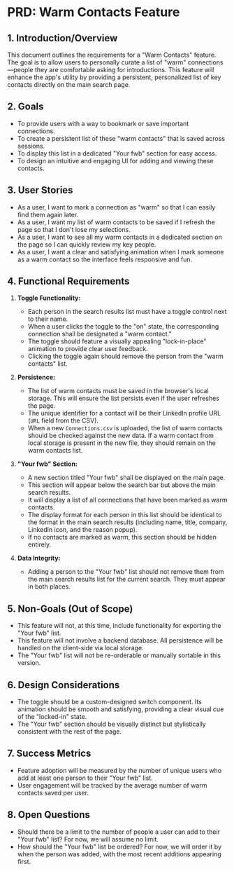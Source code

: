 # PRD: Warm Contacts Feature

## 1. Introduction/Overview

This document outlines the requirements for a "Warm Contacts" feature. The goal is to allow users to personally curate a list of "warm" connections—people they are comfortable asking for introductions. This feature will enhance the app's utility by providing a persistent, personalized list of key contacts directly on the main search page.

## 2. Goals

-   To provide users with a way to bookmark or save important connections.
-   To create a persistent list of these "warm contacts" that is saved across sessions.
-   To display this list in a dedicated "Your fwb" section for easy access.
-   To design an intuitive and engaging UI for adding and viewing these contacts.

## 3. User Stories

-   As a user, I want to mark a connection as "warm" so that I can easily find them again later.
-   As a user, I want my list of warm contacts to be saved if I refresh the page so that I don't lose my selections.
-   As a user, I want to see all my warm contacts in a dedicated section on the page so I can quickly review my key people.
-   As a user, I want a clear and satisfying animation when I mark someone as a warm contact so the interface feels responsive and fun.

## 4. Functional Requirements

1.  **Toggle Functionality:**
    -   Each person in the search results list must have a toggle control next to their name.
    -   When a user clicks the toggle to the "on" state, the corresponding connection shall be designated a "warm contact."
    -   The toggle should feature a visually appealing "lock-in-place" animation to provide clear user feedback.
    -   Clicking the toggle again should remove the person from the "warm contacts" list.

2.  **Persistence:**
    -   The list of warm contacts must be saved in the browser's local storage. This will ensure the list persists even if the user refreshes the page.
    -   The unique identifier for a contact will be their LinkedIn profile URL (`URL` field from the CSV).
    -   When a new `Connections.csv` is uploaded, the list of warm contacts should be checked against the new data. If a warm contact from local storage is present in the new file, they should remain on the warm contacts list.

3.  **"Your fwb" Section:**
    -   A new section titled "Your fwb" shall be displayed on the main page.
    -   This section will appear below the search bar but above the main search results.
    -   It will display a list of all connections that have been marked as warm contacts.
    -   The display format for each person in this list should be identical to the format in the main search results (including name, title, company, LinkedIn icon, and the reason popup).
    -   If no contacts are marked as warm, this section should be hidden entirely.

4.  **Data Integrity:**
    -   Adding a person to the "Your fwb" list should not remove them from the main search results list for the current search. They must appear in both places.

## 5. Non-Goals (Out of Scope)

-   This feature will not, at this time, include functionality for exporting the "Your fwb" list.
-   This feature will not involve a backend database. All persistence will be handled on the client-side via local storage.
-   The "Your fwb" list will not be re-orderable or manually sortable in this version.

## 6. Design Considerations

-   The toggle should be a custom-designed switch component. Its animation should be smooth and satisfying, providing a clear visual cue of the "locked-in" state.
-   The "Your fwb" section should be visually distinct but stylistically consistent with the rest of the page.

## 7. Success Metrics

-   Feature adoption will be measured by the number of unique users who add at least one person to their "Your fwb" list.
-   User engagement will be tracked by the average number of warm contacts saved per user.

## 8. Open Questions

-   Should there be a limit to the number of people a user can add to their "Your fwb" list? For now, we will assume no limit.
-   How should the "Your fwb" list be ordered? For now, we will order it by when the person was added, with the most recent additions appearing first. 